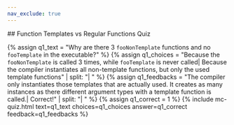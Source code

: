 ```yaml
---
nav_exclude: true
---
```

<link href="https://cdn.jsdelivr.net/npm/bootstrap@5.0.2/dist/css/bootstrap.min.css" rel="stylesheet" integrity="sha384-EVSTQN3/azprG1Anm3QDgpJLIm9Nao0Yz1ztcQTwFspd3yD65VohhpuuCOmLASjC" crossorigin="anonymous">
<script src="https://cdn.jsdelivr.net/npm/bootstrap@5.0.2/dist/js/bootstrap.bundle.min.js" integrity="sha384-MrcW6ZMFYlzcLA8Nl+NtUVF0sA7MsXsP1UyJoMp4YLEuNSfAP+JcXn/tWtIaxVXM" crossorigin="anonymous"></script>
## Function Templates vs Regular Functions Quiz

  {% assign q1_text = "Why are there 3 `fooNonTemplate` functions and no `fooTemplate` in the executable?" %}
  {% assign q1_choices = "Because the `fooNonTemplate` is called 3 times, while `fooTemplate` is never called| Because the compiler instantiates all non-template functions, but only the used template functions" | split: "| " %}
  {% assign q1_feedbacks = "The compiler only instantiates those templates that are actually used. It creates as many instances as there different argument types with a template function is called.| Correct!" | split: "| " %}
  {% assign q1_correct = 1 %}
  {% include mc-quiz.html text=q1_text choices=q1_choices answer=q1_correct feedback=q1_feedbacks %}
